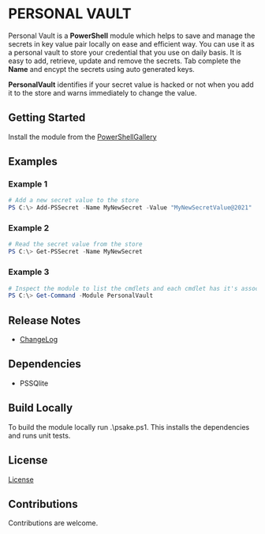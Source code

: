 # PERSONAL VAULT

Personal Vault is a **PowerShell** module which helps to save and manage the secrets in key value pair locally on ease and efficient way. You can use it as a personal vault to store your credential that you use on daily basis. It is easy to add, retrieve, update and remove the secrets. Tab complete the **Name** and encypt the secrets using auto generated keys. 

**PersonalVault** identifies if your secret value is hacked or not when you add it to the store and warns immediately to change the value.

## Getting Started

Install the module from the [PowerShellGallery](https://www.powershellgallery.com/)

## Examples
### Example 1
```powershell
# Add a new secret value to the store
PS C:\> Add-PSSecret -Name MyNewSecret -Value "MyNewSecretValue@2021"
```

### Example 2
```powershell
# Read the secret value from the store
PS C:\> Get-PSSecret -Name MyNewSecret
```

### Example 3
```powershell
# Inspect the module to list the cmdlets and each cmdlet has it's associate help section.
PS C:\> Get-Command -Module PersonalVault
```

## Release Notes

- [ChangeLog](https://github.com/hkarthik7/PersonalVault/blob/master/CHANGELOG.md)

## Dependencies

- PSSQlite

## Build Locally

To build the module locally run .\psake.ps1. This installs the dependencies and runs unit tests.

## License

[License](https://github.com/hkarthik7/PersonalVault/blob/master/License)

## Contributions

Contributions are welcome.